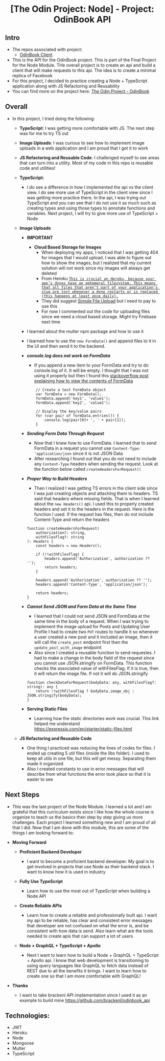 <h1 align="center">
[The Odin Project: Node] - Project: OdinBook API
</h1>

## Intro

-   The repos associated with project:
    -   [OdinBook Client](https://github.com/salvillalon45/theOdinProject-OdinBookClient)
-   This is the API for the OdinBook project. This is part of the Final Project for the Node Module. THe overall project is to create an api and build a client that will make requests to this api. The idea is to create a minimal replica of Facebook
-   For this project, I decided to practice creating a Node + TypeScript application along with JS Refactoring and Reusability
-   You can find more on the project here: [The Odin Project - OdinBook](https://www.theodinproject.com/paths/full-stack-javascript/courses/nodejs/lessons/odin-book)

## Overall

-   In this project, I tried doing the following:

    -   **TypeScript**: I was getting more comfortable with JS. The next step was for me to try TS out
    -   **Image Uploads**: I was curious to see how to implement image uploads in a web application and I am proud that I got it to work
    -   **JS Refactoring and Reusable Code**: I challenged myself to see areas that can turn into a utility. Most of my code in this repo is reusable code and utilities!

    -   **TypeScript:**

        -   I do see a difference in how I implemented the api vs the client view. I do see more use of TypeScript in the client view since I was getting more practice there. In the api, I was trying out TypeScript and you can see that I do not use it as much such as creating types and using those types to annotate functions and variables. Next project, I will try to give more use of TypeScript + Node

    -   **Image Uploads**

        -   **IMPORTANT**

            -   **Cloud Based Storage for Images**
                -   When deploying my apps, I noticed that I was getting 404 for images that I would upload. I was able to figure out how to show the images, but I realized that my current solution will not work since my images will always get deleted
                -   From Heroku [`This is crucial on Heroku, because your app’s dynos have an ephemeral filesystem. This means that all files that aren’t part of your application’s slug are lost whenever a dyno restarts or is replaced (this happens at least once daily).`](https://devcenter.heroku.com/articles/simple-file-upload)
                -   They did suggest [Simple File Upload](https://app.simplefileupload.com/pricing) but I need to pay to use this
                -   For now I commented out the code for uploading files since we need a cloud based storage. Might try Firebase next time

        -   I learned about the multer npm package and how to use it
        -   I learned how to use the `new FormData()` and append files to it in the UI and then send it to the backend.
        -   **_console.log does not work on FormData_**

            -   If you append a new item to your FormData and try to do console.log of it. It will be empty. I thought that I was not using it properly but then I found this [stackoverflow post explaining how to view the contents of FormData](https://stackoverflow.com/a/17067016)

            ```
                // Create a test FormData object
                var formData = new FormData();
                formData.append('key1', 'value1');
                formData.append('key2', 'value2');

                // Display the key/value pairs
                for (var pair of formData.entries()) {
                    console.log(pair[0]+ ', ' + pair[1]);
                }
            ```

        -   **_Sending Form Data Through Request_**
            -   Now that I knew how to use FormData. I learned that to send FormData in a request you cannot use `Content-Type: 'application/json` since it is not JSON Data
            -   After researching I found out that you do not need to include any `Content-Type` headers when sending the request. Look at the function below called `createHeadersForRequest()`
        -   **_Proper Way to Build Headers_**

            -   Then I realized I was getting TS errors in the client side since I was just creating objects and attaching them to headers. TS said that headers where missing fields. That is when I learned about the `new Headers()` api. I used this to properly created headers and set it to the headers in the request. Here is the function I used. If the request has files, then do not include Content-Type and return the headers

            ```
            function createHeadersForRequest(
                authorization?: string,
                withFilesFlag?: string
            ): Headers {
                const headers = new Headers();

                if (!!withFilesFlag) {
                    headers.append('Authorization', authorization ?? '');
                    return headers;
                }

                headers.append('Authorization', authorization ?? '');
                headers.append('Content-Type', 'application/json');

                return headers;
            }
            ```

        -   **_Cannot Send JSON and Form Data at the Same Time_**
            -   I learned that I could not send JSON and FormData at the same time in the body of a request. When I was trying to implement the image upload for Posts and Updating User Profile I had to create two `PUT` routes to handle it so whenever a user created a new post and it included an image, then it will call the `create_post` endpoint first then the `update_post_with_image` endpoint
            -   Also since I created a reusable function to send requestes. I had to make a change in the body field of the request since you cannot use JSON.stringify on FormData. This function checks the associated value of withFilesFlag. If it is true, then it will return the image file. If not it will do JSON.stringify
            ```
            function checkDataForRequest(bodyData: any, withFilesFlag?: string): any {
            	return !!withFilesFlag ? bodyData.image_obj : JSON.stringify(bodyData);
            }
            ```
        -   **Serving Static Files**
            -   Learning how the static directories work was crucial. This link helped me understand https://expressjs.com/en/starter/static-files.html

    -   **JS Refactoring and Reusable Code**
        -   One thing I practiced was reducing the lines of codes for files. I ended up creating 5 util files (inside the libs folder). I used to keep all utils in one file, but this will get messy. Separating them made it organized
        -   Also I created constants to use in error messages that will describe from what functions the error took place so that it is easier to see

## Next Steps

-   This was the last project of the Node Module. I learned a lot and I am grateful that this curriculum exists since I like how the whole course is organize to teach us the basics then step by step giving us more challenges. Each project I learned something new and I am proud of all that I did. Now that I am done with this module, this are some of the things I am looking forward to:
-   **Moving Forward**

    -   **Proficient Backend Developer**

        -   I want to become a proficient backend developer. My goal is to get involved in projects that use Node as their backend stack. I want to know how it is used in industry

    -   **Fully Use TypeScript**
        -   Learn how to use the most out of TypeScript when building a Node API
    -   **Create Reliable APIs**
        -   Learn how to create a reliable and professionally built api. I want my api to be reliable, has clear and consistent error messages that developer are not confused on what the error is, and be consistent with how data is send. Also learn what are the tools needed to create apis that can support a lot of users
    -   **Node + GraphQL + TypeScript + Apollo**
        -   Next I want to learn how to build a Node + GraphQL + TypeScript + Apollo api. I know that web development is transitioning to using query languages like GraphQL to fetch data instead of REST due to all the benefits it brings. I want to learn how to create one so that I am more comfortable with GraphQL!

-   **Thanks**
    -   I want to take brackenl API implementation since I used it as an example to build mine https://github.com/brackenl/odinbook_api

## Technologies:

-   JWT
-   Heroku
-   Node
-   Mongoose
-   Multer
-   TypeScript
